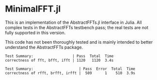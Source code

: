 # MinimalFFT.jl

This is an implementation of the AbstractFFTs.jl interface in Julia.  All complex
tests in the AbstractFFTs testbench pass; the real tests are not fully supported
in this version.

This code has not been thoroughly tested and is mainly intended to better understand the AbstractFFTs package.

```
Test Summary:                  | Pass  Total  Time
correctness of fft, bfft, ifft | 1120   1120  3.4s

Test Summary:                     | Pass  Error  Total  Time
correctness of rfft, brfft, irfft |  509      1    510  3.9s

```
